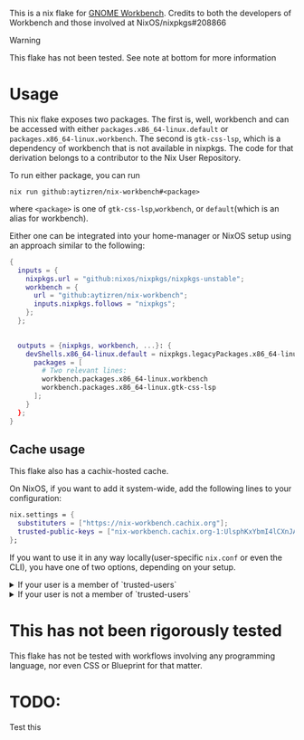 This is a nix flake for [GNOME Workbench](https://github.com/workbenchdev/Workbench). Credits to both the developers of Workbench and those involved at NixOS/nixpkgs#208866

> [!WARNING]
> This flake has not been tested. See note at bottom for more information

# Usage
This nix flake exposes two packages. The first is, well, workbench and can be accessed with either `packages.x86_64-linux.default` or `packages.x86_64-linux.workbench`. The second is `gtk-css-lsp`, which is a dependency of workbench that is not available in nixpkgs. The code for that derivation belongs to a contributor to the Nix User Repository.

To run either package, you can run

```shell
nix run github:aytizren/nix-workbench#<package>
```
where `<package>` is one of `gtk-css-lsp`,`workbench`, or `default`(which is an alias for workbench).


Either one can be integrated into your home-manager or NixOS setup using an approach similar to the following:
```nix
{
  inputs = {
    nixpkgs.url = "github:nixos/nixpkgs/nixpkgs-unstable";
    workbench = {
      url = "github:aytizren/nix-workbench";
      inputs.nixpkgs.follows = "nixpkgs";
    };
  };
  

  outputs = {nixpkgs, workbench, ...}: {
    devShells.x86_64-linux.default = nixpkgs.legacyPackages.x86_64-linux.mkShell {
      packages = [
        # Two relevant lines:
        workbench.packages.x86_64-linux.workbench
        workbench.packages.x86_64-linux.gtk-css-lsp
      ];
    }
  };
}
```

## Cache usage
This flake also has a cachix-hosted cache.

On NixOS, if you want to add it system-wide, add the following lines to your configuration:

```nix
nix.settings = {
  substituters = ["https://nix-workbench.cachix.org"];
  trusted-public-keys = ["nix-workbench.cachix.org-1:UlsphKxYbmI4lCXnJAuNDHzH9L92Rr7syeGQUq0Mm2o="];
};
```

If you want to use it in any way locally(user-specific `nix.conf` or even the CLI), you have one of two options, depending on your setup.


<details>
<summary>If your user is a member of `trusted-users`</summary>
In this case, you can use this with no further complication. If you want to save this cache, simply add it to your user-specific `nix.conf`.

Home manager example:
```nix
nix.settings = {
  extra-substituters = ["https://nix-workbench.cachix.org"];
  extra-trusted-public-keys = ["nix-workbench.cachix.org-1:UlsphKxYbmI4lCXnJAuNDHzH9L92Rr7syeGQUq0Mm2o="];
};
```

If you want to use it for one-time invocations, you can simply use
```shell
nix --accept-flake-config run github:aytizren/nix-workbench#<package> 
```

Side note: Blindly using `--accept-flake-config` is not good practice. See NixOS/nix#9649
</details>
<details>
<summary>If your user is not a member of `trusted-users`</summary>
In this case, you will have to add the cache to the system-wide, global `nix.conf`. [Relevant excerpt from the Nix manual](https://nix.dev/manual/nix/2.28/command-ref/conf-file#conf-trusted-substituters):
> `trusted-substituters`
> 
> A list of Nix store URLs, separated by whitespace. These are not used by default, but users of the Nix daemon can enable them by specifying substituters.
> 
> Unprivileged users (those set in only allowed-users but not trusted-users) can pass as substituters only those URLs listed in trusted-substituters.


You will have to do the following in your `nix.conf`:
```nix
nix.settings = {
  trusted-substituters = ["https://nix-workbench.cachix.org"];
  trusted-public-keys = ["nix-workbench.cachix.org-1:UlsphKxYbmI4lCXnJAuNDHzH9L92Rr7syeGQUq0Mm2o="];
};
```
</details>

# This has not been rigorously tested
This flake has not be tested with workflows involving any programming language, nor even CSS or Blueprint for that matter. 

# TODO:
Test this
